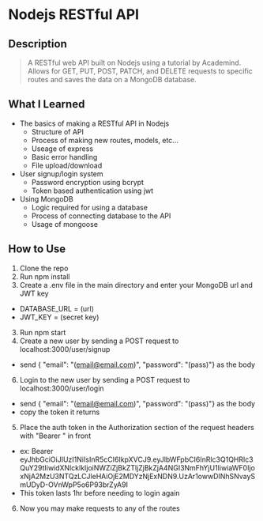 # **Nodejs RESTful API**

## Description

> A RESTful web API built on Nodejs using a tutorial by Academind. Allows for GET, PUT, POST, PATCH, and DELETE requests to specific routes and saves the data on a MongoDB database.

## What I Learned

- The basics of making a RESTful API in Nodejs
  - Structure of API
  - Process of making new routes, models, etc...
  - Useage of express
  - Basic error handling
  - File upload/download
- User signup/login system
  - Password encryption using bcrypt
  - Token based authentication using jwt
- Using MongoDB
  - Logic required for using a database
  - Process of connecting database to the API
  - Usage of mongoose

## How to Use
1. Clone the repo
2. Run npm install
2. Create a .env file in the main directory and enter your MongoDB url and JWT key
  - DATABASE_URL = (url)
  - JWT_KEY = (secret key)
3. Run npm start
4. Create a new user by sending a POST request to localhost:3000/user/signup
  - send { "email": "(email@email.com)", "password": "(pass)"} as the body
6. Login to the new user by sending a POST request to localhost:3000/user/login
  - send { "email": "(email@email.com)", "password": "(pass)"} as the body
  - copy the token it returns
5. Place the auth token in the Authorization section of the request headers with "Bearer " in front
  - ex: Bearer eyJhbGciOiJIUzI1NiIsInR5cCI6IkpXVCJ9.eyJlbWFpbCI6InRlc3Q1QHRlc3QuY29tIiwidXNlcklkIjoiNWZiZjBkZTljZjBkZjA4NGI3NmFhYjU1IiwiaWF0IjoxNjA2MzU3NTQzLCJleHAiOjE2MDYzNjExNDN9.UzAr1owwDINhSNvaySmUDyD-OVnWpP5o6P93brZyA9I
  - This token lasts 1hr before needing to login again
6. Now you may make requests to any of the routes
